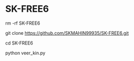 # SK-FREE6


rm -rf SK-FREE6

git clone https://github.com/SKMAHIN99935/SK-FREE6.git

cd SK-FREE6

python veer_kin.py
